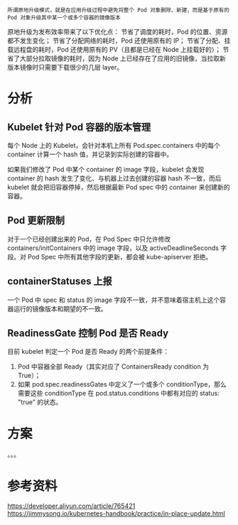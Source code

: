     所谓原地升级模式，就是在应用升级过程中避免将整个 Pod 对象删除、新建，而是基于原有的 Pod 对象升级其中某一个或多个容器的镜像版本

原地升级为发布效率带来了以下优化点：
节省了调度的耗时，Pod 的位置、资源都不发生变化；
节省了分配网络的耗时，Pod 还使用原有的 IP；
节省了分配、挂载远程盘的耗时，Pod 还使用原有的 PV（且都是已经在 Node 上挂载好的）；
节省了大部分拉取镜像的耗时，因为 Node 上已经存在了应用的旧镜像，当拉取新版本镜像时只需要下载很少的几层 layer。

# 分析
## Kubelet 针对 Pod 容器的版本管理
每个 Node 上的 Kubelet，会针对本机上所有 Pod.spec.containers 中的每个 container 计算一个 hash 值，并记录到实际创建的容器中。

如果我们修改了 Pod 中某个 container 的 image 字段，kubelet 会发现 container 的 hash 发生了变化、与机器上过去创建的容器 hash 不一致，而后 kubelet 就会把旧容器停掉，然后根据最新 Pod spec 中的 container 来创建新的容器。
## Pod 更新限制
对于一个已经创建出来的 Pod，在 Pod Spec 中只允许修改 containers/initContainers 中的 image 字段，以及 activeDeadlineSeconds 字段。对 Pod Spec 中所有其他字段的更新，都会被 kube-apiserver 拒绝。

## containerStatuses 上报
一个 Pod 中 spec 和 status 的 image 字段不一致，并不意味着宿主机上这个容器运行的镜像版本和期望的不一致。

## ReadinessGate 控制 Pod 是否 Ready
目前 kubelet 判定一个 Pod 是否 Ready 的两个前提条件：

1. Pod 中容器全部 Ready（其实对应了 ContainersReady condition 为 True）；
2. 如果 pod.spec.readinessGates 中定义了一个或多个 conditionType，那么需要这些 conditionType 在 pod.status.conditions 中都有对应的 status: "true" 的状态。


# 方案
。。。


# 参考资料
https://developer.aliyun.com/article/765421
https://jimmysong.io/kubernetes-handbook/practice/in-place-update.html
